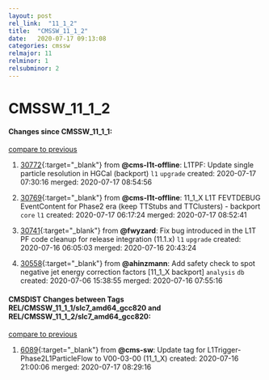 ```yaml
---
layout: post
rel_link:  "11_1_2"
title:  "CMSSW_11_1_2"
date:   2020-07-17 09:13:08
categories: cmssw
relmajor: 11
relminor: 1
relsubminor: 2
---
```


# CMSSW_11_1_2
#### Changes since CMSSW_11_1_1:
[compare to previous](https://github.com/cms-sw/cmssw/compare/CMSSW_11_1_1...CMSSW_11_1_2)



1. [30772](http://github.com/cms-sw/cmssw/pull/30772){:target="_blank"}  from **@cms-l1t-offline**: L1TPF: Update single particle resolution in HGCal (backport) `l1`  `upgrade`  created: 2020-07-17 07:30:16 merged: 2020-07-17 08:54:56



2. [30769](http://github.com/cms-sw/cmssw/pull/30769){:target="_blank"}  from **@cms-l1t-offline**: 11_1_X L1T FEVTDEBUG EventContent for Phase2 era (keep TTStubs and TTClusters) - backport `core`  `l1`  created: 2020-07-17 06:17:24 merged: 2020-07-17 08:52:41



3. [30741](http://github.com/cms-sw/cmssw/pull/30741){:target="_blank"}  from **@fwyzard**: Fix bug introduced in the L1T PF code cleanup for release integration (11.1.x) `l1`  `upgrade`  created: 2020-07-16 06:05:03 merged: 2020-07-16 20:43:24



4. [30558](http://github.com/cms-sw/cmssw/pull/30558){:target="_blank"}  from **@ahinzmann**: Add safety check to spot negative jet energy correction factors [11_1_X backport] `analysis`  `db`  created: 2020-07-06 15:38:55 merged: 2020-07-16 07:55:16



#### CMSDIST Changes between Tags REL/CMSSW_11_1_1/slc7_amd64_gcc820 and REL/CMSSW_11_1_2/slc7_amd64_gcc820:
[compare to previous](https://github.com/cms-sw/cmsdist/compare/REL/CMSSW_11_1_1/slc7_amd64_gcc820...REL/CMSSW_11_1_2/slc7_amd64_gcc820)



1. [6089](http://github.com/cms-sw/cmsdist/pull/6089){:target="_blank"}  from **@cms-sw**:  Update tag for L1Trigger-Phase2L1ParticleFlow to V00-03-00 (11_1_X) created: 2020-07-16 21:00:06 merged: 2020-07-17 08:29:16

